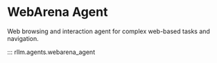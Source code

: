 # WebArena Agent

Web browsing and interaction agent for complex web-based tasks and navigation.

::: rllm.agents.webarena_agent 